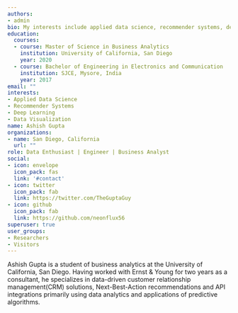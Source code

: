 ```yaml
---
authors:
- admin
bio: My interests include applied data science, recommender systems, deep learning and data visualization.
education:
  courses:
  - course: Master of Science in Business Analytics
    institution: University of California, San Diego
    year: 2020
  - course: Bachelor of Engineering in Electronics and Communication
    institution: SJCE, Mysore, India
    year: 2017
email: ""
interests:
- Applied Data Science
- Recommender Systems
- Deep Learning
- Data Visualization
name: Ashish Gupta
organizations:
- name: San Diego, California
  url: ""
role: Data Enthusiast | Engineer | Business Analyst 
social:
- icon: envelope
  icon_pack: fas
  link: '#contact'
- icon: twitter
  icon_pack: fab
  link: https://twitter.com/TheGuptaGuy
- icon: github
  icon_pack: fab
  link: https://github.com/neonflux56
superuser: true
user_groups:
- Researchers
- Visitors
---
```


Ashish Gupta is a student of business analytics at the University of California, San Diego. Having worked with Ernst & Young for two years as a consultant, he specializes in data-driven customer relationship management(CRM) solutions, Next-Best-Action recommendations and API integrations primarily using data analytics and applications of predictive algorithms.

